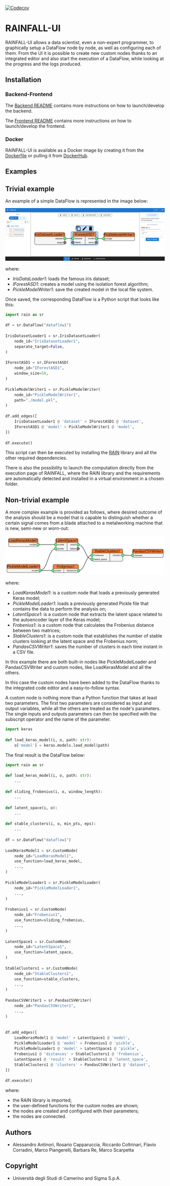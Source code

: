 [![Codecov](https://img.shields.io/codecov/c/github/SIMPLE-DVS/rainfall?label=COVERAGE&style=for-the-badge)](https://app.codecov.io/gh/SIMPLE-DVS/rainfall)

# RAINFALL-UI

RAINFALL-UI allows a data scientist, even a non-expert programmer, to graphically setup a DataFlow node by node, as well as configuring each of them. From the UI it is possible to create new custom nodes thanks to an integrated editor and also start the execution of a DataFlow, while looking at the progress and the logs produced.

## Installation

### Backend-Frontend

The [Backend README](simple-backend/README.rst) contains more instructions on how to launch/develop the backend.

The [Frontend README](simple-ui/README.md) contains more instructions on how to launch/develop the frontend.

### Docker

RAINFALL-UI is available as a Docker image by creating it from the [Dockerfile](Dockerfile) or pulling it from [DockerHub](https://hub.docker.com/r/dragonalex98/rainfall).

## Examples

## Trivial example

An example of a simple DataFlow is represented in the image below:

<img src="images/trivial.png" />

where:

- _IrisDataLoader1_: loads the famous iris dataset;
- _IForestASD1_: creates a model using the isolation forest algorithm;
- _PickleModelWriter1_: save the created model in the local file system.

Once saved, the corresponding DataFlow is a Python script that looks like this:

```python
import rain as sr

df = sr.DataFlow("dataflow1")

IrisDatasetLoader1 = sr.IrisDatasetLoader(
    node_id="IrisDatasetLoader1",
    separate_target=False,
)

IForestASD1 = sr.IForestASD(
    node_id="IForestASD1",
    window_size=50,
)

PickleModelWriter1 = sr.PickleModelWriter(
    node_id="PickleModelWriter1",
    path="./model.pkl",
)

df.add_edges([
    IrisDatasetLoader1 @ 'dataset' > IForestASD1 @ 'dataset',
    IForestASD1 @ 'model' > PickleModelWriter1 @ 'model',
])

df.execute()
```

This script can then be executed by installing the [RAIN](https://github.com/SIMPLE-DVS/rain) library and all the other required dependencies.

There is also the possibility to launch the computation directly from the execution page of RAINFALL, where the RAIN library and the requirements are automatically detected and installed in a virtual environment in a chosen folder.

## Non-trivial example

A more complex example is provided as follows, where desired outcome of the analysis should be a model that is capable to distinguish whether a certain signal comes from a blade attached to a metalworking machine that is new, semi-new or worn-out:

<img src="images/custom.png" />

where:

- _LoadKerasModel1_: is a custom node that loads a previously generated Keras model;
- _PickleModelLoader1_: loads a previously generated Pickle file that contains the data to perform the analysis on;
- _LatentSpace1_: is a custom node that extracts the latent space related to the autoencoder layer of the Keras model;
- _Frobenius1_: is a custom node that calculates the Frobenius distance between two matrices;
- _StableClusters1_: is a custom node that establishes the number of stable clusters looking at the latent space and the Frobenius norm;
- _PandasCSVWriter1_: saves the number of clusters in each time instant in a CSV file.

In this example there are both built-in nodes like PickleModelLoader and PandasCSVWriter and custom nodes, like LoadKerasModel and all the others.

In this case the custom nodes have been added to the DataFlow thanks to the integrated code editor and a easy-to-follow syntax.

A custom node is nothing more than a Python function that takes at least two parameters. The first two parameters are considered as input and output variables, while all the others are treated as the node's parameters. The single inputs and outputs parameters can then be specified with the subscript operator and the name of the parameter.

```python
import keras

def load_keras_model(i, o, path: str):
    o['model'] = keras.models.load_model(path)
```

The final result is the DataFlow below:

```python
import rain as sr

def load_keras_model(i, o, path: str):
    ...

def sliding_frobenius(i, o, window_length):
    ...

def latent_space(i, o):
    ...

def stable_clusters(i, o, min_pts, eps):
    ...

df = sr.DataFlow("dataflow1")

LoadKerasModel1 = sr.CustomNode(
    node_id="LoadKerasModel1",
    use_function=load_keras_model,
    ...,
)

PickleModelLoader1 = sr.PickleModelLoader(
    node_id="PickleModelLoader1",
    ...,
)

Frobenius1 = sr.CustomNode(
    node_id="Frobenius1",
    use_function=sliding_frobenius,
    ...,
)

LatentSpace1 = sr.CustomNode(
    node_id="LatentSpace1",
    use_function=latent_space,
)

StableClusters1 = sr.CustomNode(
    node_id="StableClusters1",
    use_function=stable_clusters,
    ...,
)

PandasCSVWriter1 = sr.PandasCSVWriter(
    node_id="PandasCSVWriter1",
    ...,
)


df.add_edges([
    LoadKerasModel1 @ 'model' > LatentSpace1 @ 'model',
    PickleModelLoader1 @ 'model' > Frobenius1 @ 'pickle',
    PickleModelLoader1 @ 'model' > LatentSpace1 @ 'pickle',
    Frobenius1 @ 'distances' > StableClusters1 @ 'frobenius',
    LatentSpace1 @ 'result' > StableClusters1 @ 'latent_space',
    StableClusters1 @ 'clusters' > PandasCSVWriter1 @ 'dataset',
])

df.execute()
```

where:

- the RAIN library is imported;
- the user-defined functions for the custom nodes are shown;
- the nodes are created and configured with their parameters;
- the nodes are connected.

## Authors

- Alessandro Antinori, Rosario Capparuccia, Riccardo Coltrinari, Flavio Corradini, Marco Piangerelli, Barbara Re, Marco Scarpetta

## Copyright

- Università degli Studi di Camerino and Sigma S.p.A.
